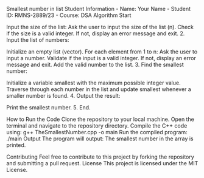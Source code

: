 Smallest number in list
Student Information - Name: Your Name - Student ID: RMNS-2889/23 - Course: DSA
Algorithm
Start

Input the size of the list:
Ask the user to input the size of the list (n). Check if the size is a valid integer. If not, display an error message and exit. 2. Input the list of numbers:

Initialize an empty list (vector). For each element from 1 to n: Ask the user to input a number. Validate if the input is a valid integer. If not, display an error message and exit. Add the valid number to the list. 3. Find the smallest number:

Initialize a variable smallest with the maximum possible integer value. Traverse through each number in the list and update smallest whenever a smaller number is found. 4. Output the result:

Print the smallest number. 5. End.

How to Run the Code
Clone the repository to your local machine.
Open the terminal and navigate to the repository directory.
Compile the C++ code using:
g++ TheSmallestNumber.cpp -o main 
Run the compiled program: ./main Output The program will output: The smallest number in the array is printed.

Contributing Feel free to contribute to this project by forking the repository and submitting a pull request. License This project is licensed under the MIT License.
